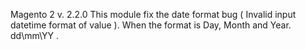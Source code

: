 Magento 2
v. 2.2.0
This module fix the date format bug ( Invalid input datetime format of value ).
When the format is Day, Month and Year. dd\mm\YY .
